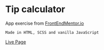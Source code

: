 # Tip calculator

App exercise from [FrontEndMentor.io](https://www.frontendmentor.io/)

`Made in HTML, SCSS and vanilla JavaScript`

[Live Page](https://ctrlholtdel.github.io/Tip-Calculator/index.html)
